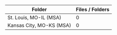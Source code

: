 | Folder                   |   Files / Folders |
|--------------------------|-------------------|
| St. Louis, MO-IL (MSA)   |                 0 |
| Kansas City, MO-KS (MSA) |                 0 |